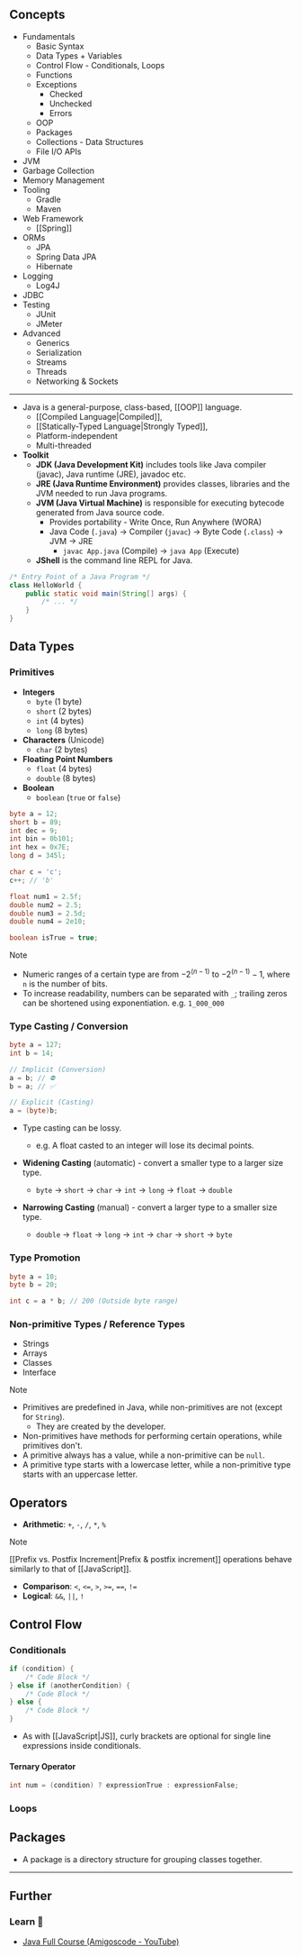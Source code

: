 ## Concepts

- Fundamentals
    - Basic Syntax
    - Data Types + Variables
    - Control Flow - Conditionals, Loops
    - Functions
    - Exceptions
        - Checked
        - Unchecked
        - Errors
    - OOP
    - Packages
    - Collections - Data Structures
    - File I/O APIs
- JVM
- Garbage Collection
- Memory Management
- Tooling
    - Gradle
    - Maven
- Web Framework
    - [[Spring]]
- ORMs
    - JPA
    - Spring Data JPA
    - Hibernate
- Logging
    - Log4J
- JDBC
- Testing
    - JUnit
    - JMeter
- Advanced
    - Generics
    - Serialization
    - Streams
    - Threads
    - Networking & Sockets

---
- Java is a general-purpose, class-based, [[OOP]] language.
    - [[Compiled Language|Compiled]], 
    - [[Statically-Typed Language|Strongly Typed]],
    - Platform-independent
    - Multi-threaded
- **Toolkit**
    - **JDK (Java Development Kit)** includes tools like Java compiler (javac), Java runtime (JRE), javadoc etc.
    - **JRE (Java Runtime Environment)** provides classes, libraries and the JVM needed to run Java programs.
    - **JVM (Java Virtual Machine)** is responsible for executing bytecode generated from Java source code.
        - Provides portability - Write Once, Run Anywhere (WORA)
        - Java Code (`.java`) -> Compiler (`javac`) -> Byte Code (`.class`) -> JVM -> JRE
            - `javac App.java` (Compile) -> `java App` (Execute)
    - **JShell** is the command line REPL for Java.

```java
/* Entry Point of a Java Program */
class HelloWorld {
    public static void main(String[] args) {
        /* ... */
    }
}
```

## Data Types

### Primitives

- **Integers**
    - `byte` (1 byte)
    - `short` (2 bytes)
    - `int` (4 bytes)
    - `long` (8 bytes)
- **Characters** (Unicode)
    - `char` (2 bytes)
- **Floating Point Numbers**
    - `float` (4 bytes)
    - `double` (8 bytes)
- **Boolean**
    - `boolean` (`true` or `false`)

```java
byte a = 12;
short b = 89;
int dec = 9;
int bin = 0b101;
int hex = 0x7E;
long d = 345l;

char c = 'c';
c++; // 'b'

float num1 = 2.5f;
double num2 = 2.5;
double num3 = 2.5d;
double num4 = 2e10;

boolean isTrue = true;
```

> [!note]
> - Numeric ranges of a certain type are from $-2^{(n - 1)}$ to $-2^{(n - 1)} - 1$, where `n` is the number of bits.
> - To increase readability, numbers can be separated with `_`; trailing zeros can be shortened using exponentiation. e.g. `1_000_000`

### Type Casting / Conversion

```java
byte a = 127;
int b = 14;

// Implicit (Conversion)
a = b; // ⛔
b = a; // ✅ 

// Explicit (Casting)
a = (byte)b;
``` 

- Type casting can be lossy.
    - e.g. A float casted to an integer will lose its decimal points.

- **Widening Casting** (automatic) - convert a smaller type to a larger size type.
    - `byte` -> `short` -> `char` -> `int` -> `long` -> `float` -> `double`
- **Narrowing Casting** (manual) - convert a larger type to a smaller size type.
    - `double` -> `float` -> `long` -> `int` -> `char` -> `short` -> `byte`

### Type Promotion

```java
byte a = 10;
byte b = 20;

int c = a * b; // 200 (Outside byte range)
```


### Non-primitive Types / Reference Types

- Strings
- Arrays
- Classes
- Interface

> [!note]
> - Primitives are predefined in Java, while non-primitives are not (except for `String`).
>     - They are created by the developer.
> - Non-primitives have methods for performing certain operations, while primitives don't.
> - A primitive always has a value, while a non-primitive can be `null`.
> - A primitive type starts with a lowercase letter, while a non-primitive type starts with an uppercase letter.

## Operators

- **Arithmetic**: `+`, `-`, `/`, `*`, `%`

> [!note]
> [[Prefix vs. Postfix Increment|Prefix & postfix increment]] operations behave similarly to that of [[JavaScript]].

- **Comparison**: `<`, `<=`, `>`, `>=`, `==`, `!=`
- **Logical**: `&&`, `||`, `!`

## Control Flow

### Conditionals

```java
if (condition) {
    /* Code Block */
} else if (anotherCondition) {
    /* Code Block */
} else {
    /* Code Block */
}
```

- As with [[JavaScript|JS]], curly brackets are optional for single line expressions inside conditionals.

#### Ternary Operator

```java
int num = (condition) ? expressionTrue : expressionFalse;
```

### Loops



## Packages

- A package is a directory structure for grouping classes together.


















---
## Further

### Learn 🧠

- [Java Full Course (Amigoscode - YouTube)](https://www.youtube.com/watch?v=Qgl81fPcLc8)
